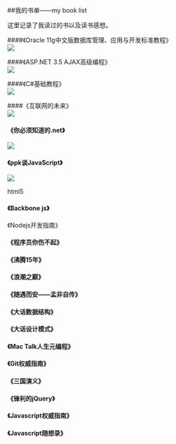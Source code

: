 ##我的书单——my book list

这里记录了我读过的书以及读书感想。

####《Oracle 11g中文版数据库管理、应用与开发标准教程》<br/>
![](http://img5.douban.com/lpic/s22777949.jpg)
<br/>

####《ASP.NET 3.5 AJAX高级编程》<br/>
![](http://img3.douban.com/lpic/s6106662.jpg)
<br/>

####《C#基础教程》<br/>
![](http://img3.douban.com/lpic/s4196243.jpg)
<br/>

####《互联网的未来》<br/>
![](http://img5.douban.com/lpic/s6276899.jpg)
<br/>

#### 《你必须知道的.net》 <br />
![](http://img5.douban.com/lpic/s9111288.jpg)
<br />

#### 《ppk谈JavaScript》
![](http://img5.douban.com/lpic/s2984236.jpg)
<br />

html5

#### 《Backbone js》

《Nodejs开发指南》

#### 《程序员你伤不起》 <br />

#### 《沸腾15年》 <br />

#### 《浪潮之巅》 <br />

#### 《随遇而安——孟非自传》 <br />

#### 《大话数据结构》 <br />

#### 《大话设计模式》 <br />

####  《Mac Talk人生元编程》<br />

####  《Git权威指南》<br />

####  《三国演义》 <br />

####  《锋利的jQuery》 <br />

####  《Javascript权威指南》

####  《Javascript随想录》
